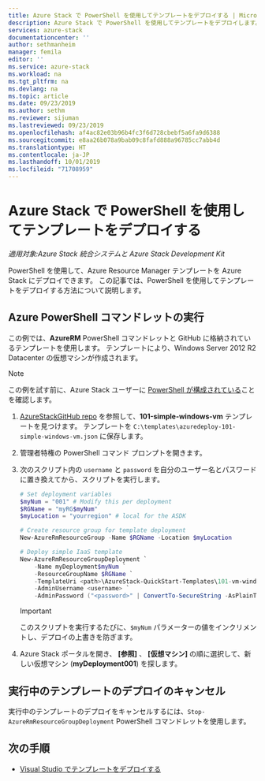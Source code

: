 ```yaml
---
title: Azure Stack で PowerShell を使用してテンプレートをデプロイする | Microsoft Docs
description: Azure Stack で PowerShell を使用してテンプレートをデプロイします。
services: azure-stack
documentationcenter: ''
author: sethmanheim
manager: femila
editor: ''
ms.service: azure-stack
ms.workload: na
ms.tgt_pltfrm: na
ms.devlang: na
ms.topic: article
ms.date: 09/23/2019
ms.author: sethm
ms.reviewer: sijuman
ms.lastreviewed: 09/23/2019
ms.openlocfilehash: af4ac82e03b96b4fc3f6d728cbebf5a6fa9d6388
ms.sourcegitcommit: e8aa26b078a9bab09c8fafd888a96785cc7abb4d
ms.translationtype: HT
ms.contentlocale: ja-JP
ms.lasthandoff: 10/01/2019
ms.locfileid: "71708959"
---
```

# <a name="deploy-a-template-using-powershell-in-azure-stack"></a>Azure Stack で PowerShell を使用してテンプレートをデプロイする

*適用対象:Azure Stack 統合システムと Azure Stack Development Kit*

PowerShell を使用して、Azure Resource Manager テンプレートを Azure Stack にデプロイできます。 この記事では、PowerShell を使用してテンプレートをデプロイする方法について説明します。

## <a name="run-azurerm-powershell-cmdlets"></a>Azure PowerShell コマンドレットの実行

この例では、**AzureRM** PowerShell コマンドレットと GitHub に格納されているテンプレートを使用します。 テンプレートにより、Windows Server 2012 R2 Datacenter の仮想マシンが作成されます。

>[!NOTE]
> この例を試す前に、Azure Stack ユーザーに [PowerShell が構成されている](azure-stack-powershell-configure-user.md)ことを確認します。

1. [AzureStackGitHub repo](https://aka.ms/AzureStackGitHub) を参照して、**101-simple-windows-vm** テンプレートを見つけます。 テンプレートを `C:\templates\azuredeploy-101-simple-windows-vm.json` に保存します。
2. 管理者特権の PowerShell コマンド プロンプトを開きます。
3. 次のスクリプト内の `username` と `password` を自分のユーザー名とパスワードに置き換えてから、スクリプトを実行します。

    ```powershell
    # Set deployment variables
    $myNum = "001" # Modify this per deployment
    $RGName = "myRG$myNum"
    $myLocation = "yourregion" # local for the ASDK

    # Create resource group for template deployment
    New-AzureRmResourceGroup -Name $RGName -Location $myLocation

    # Deploy simple IaaS template
    New-AzureRmResourceGroupDeployment `
        -Name myDeployment$myNum `
        -ResourceGroupName $RGName `
        -TemplateUri <path>\AzureStack-QuickStart-Templates\101-vm-windows-create\azuredeploy.json `
        -AdminUsername <username> `
        -AdminPassword ("<password>" | ConvertTo-SecureString -AsPlainText -Force)
    ```

    >[!IMPORTANT]
    > このスクリプトを実行するたびに、`$myNum` パラメーターの値をインクリメントし、デプロイの上書きを防ぎます。

4. Azure Stack ポータルを開き、 **[参照]** 、 **[仮想マシン]** の順に選択して、新しい仮想マシン (**myDeployment001**) を探します。

## <a name="cancel-a-running-template-deployment"></a>実行中のテンプレートのデプロイのキャンセル

実行中のテンプレートのデプロイをキャンセルするには、`Stop-AzureRmResourceGroupDeployment` PowerShell コマンドレットを使用します。

## <a name="next-steps"></a>次の手順

- [Visual Studio でテンプレートをデプロイする](azure-stack-deploy-template-visual-studio.md)
